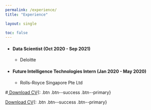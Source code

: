 ```yaml
---
permalink: /experience/
title: "Experience" 

layout: single

toc: false
---
```



* #### Data Scientist (Oct 2020 - Sep 2021)
  *   Deloitte 


* #### Future Intelligence Technologies Intern (Jan 2020 - May 2020)
  *   Rolls-Royce Singapore Pte Ltd 


 #[<i class="fas fa-download"></i> Download CV](https://github.com/shannonhsq/shannonhsq.github.io/raw/gh-pages/download/CV-Shannon.pdf){: .btn .btn--success .btn--primary}

 [<i class="icon-cog blackiconcolor"></i> Download CV](https://github.com/shannonhsq/shannonhsq.github.io/raw/gh-pages/download/CV-Shannon.pdf){: .btn .btn--success .btn--primary}
